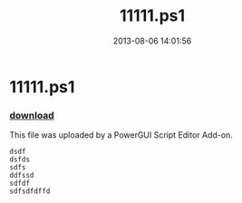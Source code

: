 ﻿---
pid:            4366
poster:         Anonymous
title:          11111.ps1
date:           2013-08-06 14:01:56
format:         posh
parent:         0
parent:         0

---

# 11111.ps1

### [download](4366.ps1)

This file was uploaded by a PowerGUI Script Editor Add-on.

```posh
dsdf
dsfds
sdfs
ddfssd
sdfdf
sdfsdfdffd

```
